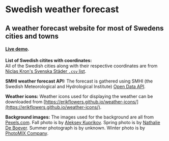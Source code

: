 # Swedish weather forecast
## A weather forecast website for most of Swedens cities and towns 

#### [Live demo](https://mariahelenanoren.github.io/weather-forecast-sweden/).

**List of Swedish citites with coordinates:**  
All of the Swedish cities along with their respective coordinates are from [Niclas Kron's Svenska Städer `.csv` list](https://github.com/sphrak/svenska-stader/). 

**SMHI weather forecast API:**
The forecast is gathered using SMHI (the Swedish Meteorological and Hydrological Institute) [Open Data API](http://opendata.smhi.se/apidocs/metfcst/geographic_area.html).

**Weather icons:**
Weather icons used for displaying the weather can be downloaded from [https://erikflowers.github.io/weather-icons/](https://erikflowers.github.io/weather-icons/).

**Background images:**
The images used for the background are all from [Pexels.com](https://www.pexels.com/). Fall photo is by [Aleksey Kuprikov](https://www.pexels.com/@aleksey-kuprikov-1883853). Spring photo is by [Nathalie De Boever](https://www.pexels.com/@nathy). Summer photograph is by unknown. Winter photo is by [PhotoMIX Company](https://www.pexels.com/@wdnet).
